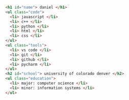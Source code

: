 <!-- ``` javascript
const daniel = {
  code: ["javascript", "C++", "python", "html", "css"],
  school: ["university of colorado denver"],
  tools: ["vs code", "visual studio", "git", "github", "pycharm"],
  education: {
    major: "computer science",
    minor: "information systems"
  }
};
```
-->

``` HTML
<h1 id="name"> daniel </h1>
<ul class="code">
  <li> javascript </li>
  <li> c++ </li>
  <li> python </li>
  <li> html </li>
  <li> css </li>
</ul>
<ul class="tools">
  <li> vs code </li>
  <li> git </li>
  <li> github </li>
  <li> pycharm </li>
</ul>
<h2 id="school"> university of colorado denver </h2>
<ul class="education">
  <li> major: computer science </li>
  <li> minor: information systems </li>
</ul>

```

